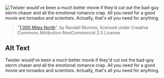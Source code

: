 ![Twister would've been a much better movie if they'd cut out the bad-guy storm chaser and all the emotional romance crap.  All you need for a good movie are tornados and scientists.  Actually, that's all you need for anything.](https://imgs.xkcd.com/comics/1000_miles_north.png)
> "[1,000 Miles North](https://xkcd.com/402/)", by Randall Munroe, licensed under Creative Commons Attribution-NonCommercial 2.5 License

## Alt Text
Twister would've been a much better movie if they'd cut out the bad-guy storm chaser and all the emotional romance crap.  All you need for a good movie are tornados and scientists.  Actually, that's all you need for anything.
